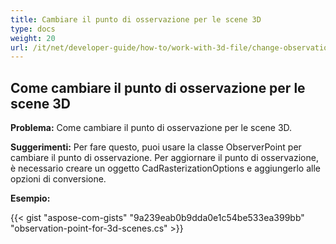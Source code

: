 ```yaml
---
title: Cambiare il punto di osservazione per le scene 3D
type: docs
weight: 20
url: /it/net/developer-guide/how-to/work-with-3d-file/change-observation-point-for-3d-scenes/
---
```


## **Come cambiare il punto di osservazione per le scene 3D**

**Problema:** Come cambiare il punto di osservazione per le scene 3D.

**Suggerimenti:** Per fare questo, puoi usare la classe ObserverPoint per cambiare il punto di osservazione. Per aggiornare il punto di osservazione, è necessario creare un oggetto CadRasterizationOptions e aggiungerlo alle opzioni di conversione.

**Esempio:**

{{< gist "aspose-com-gists" "9a239eab0b9dda0e1c54be533ea399bb" "observation-point-for-3d-scenes.cs" >}}
